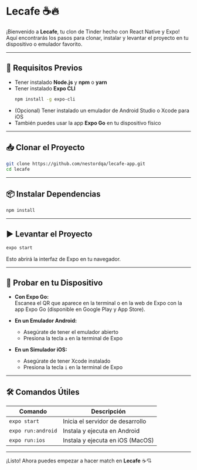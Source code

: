 # Lecafe ☕️🔥  
¡Bienvenido a **Lecafe**, tu clon de Tinder hecho con React Native y Expo!  
Aquí encontrarás los pasos para clonar, instalar y levantar el proyecto en tu dispositivo o emulador favorito.

---

## 🚀 Requisitos Previos

- Tener instalado **Node.js** y **npm** o **yarn**
- Tener instalado **Expo CLI**  
  ```bash
  npm install -g expo-cli
  ```
- (Opcional) Tener instalado un emulador de Android Studio o Xcode para iOS  
- También puedes usar la app **Expo Go** en tu dispositivo físico

---

## 📥 Clonar el Proyecto

```bash
git clone https://github.com/nestordqa/lecafe-app.git
cd lecafe
```

---

## 📦 Instalar Dependencias

```bash
npm install
```

---

## ▶️ Levantar el Proyecto

```bash
expo start
```

Esto abrirá la interfaz de Expo en tu navegador.

---

## 📱 Probar en tu Dispositivo

- **Con Expo Go:**  
  Escanea el QR que aparece en la terminal o en la web de Expo con la app Expo Go (disponible en Google Play y App Store).

- **En un Emulador Android:**  
  - Asegúrate de tener el emulador abierto  
  - Presiona la tecla `a` en la terminal de Expo

- **En un Simulador iOS:**  
  - Asegúrate de tener Xcode instalado  
  - Presiona la tecla `i` en la terminal de Expo

---

## 🛠️ Comandos Útiles

| Comando             | Descripción                           |
|---------------------|---------------------------------------|
| `expo start`        | Inicia el servidor de desarrollo      |
| `expo run:android`  | Instala y ejecuta en Android          |
| `expo run:ios`      | Instala y ejecuta en iOS (MacOS)      |

---

¡Listo! Ahora puedes empezar a hacer match en **Lecafe** ☕️💘
